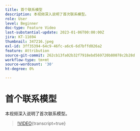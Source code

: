 ```yaml
---
title: 首个联系模型
description: 本视频深入说明了首次联系模型。
role: User
level: Beginner
doc-type: Feature Video
last-substantial-update: 2023-01-06T00:00:00Z
jira: KT-11694
thumbnail: 347216.jpeg
exl-id: 3ff35394-64c9-46fc-a6c6-6d7bffd026a2
feature: Attribution
source-git-commit: 262cb13fa02b32f7918ebd569720b80078c2b28d
workflow-type: tm+mt
source-wordcount: '30'
ht-degree: 0%

---
```


# 首个联系模型

本视频深入说明了首次联系模型。

>[!VIDEO](https://video.tv.adobe.com/v/347216/?learn=on){transcript=true}
